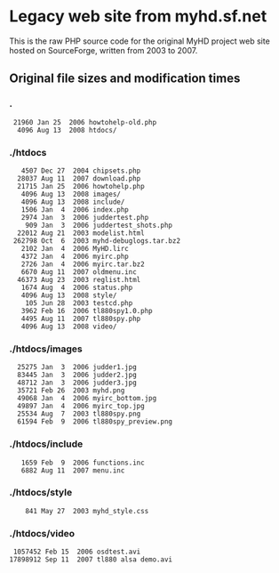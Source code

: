 # Legacy web site from myhd.sf.net

This is the raw PHP source code for the original MyHD project web site hosted
on SourceForge, written from 2003 to 2007.


## Original file sizes and modification times

### .

```
 21960 Jan 25  2006 howtohelp-old.php
  4096 Aug 13  2008 htdocs/
```

### ./htdocs

```
   4507 Dec 27  2004 chipsets.php
  28037 Aug 11  2007 download.php
  21715 Jan 25  2006 howtohelp.php
   4096 Aug 13  2008 images/
   4096 Aug 13  2008 include/
   1506 Jan  4  2006 index.php
   2974 Jan  3  2006 juddertest.php
    909 Jan  3  2006 juddertest_shots.php
  22012 Aug 21  2003 modelist.html
 262798 Oct  6  2003 myhd-debuglogs.tar.bz2
   2102 Jan  4  2006 MyHD.lirc
   4372 Jan  4  2006 myirc.php
   2726 Jan  4  2006 myirc.tar.bz2
   6670 Aug 11  2007 oldmenu.inc
  46373 Aug 23  2003 reglist.html
   1674 Aug  4  2006 status.php
   4096 Aug 13  2008 style/
    105 Jun 28  2003 testcd.php
   3962 Feb 16  2006 tl880spy1.0.php
   4495 Aug 11  2007 tl880spy.php
   4096 Aug 13  2008 video/
```

### ./htdocs/images

```
  25275 Jan  3  2006 judder1.jpg
  83445 Jan  3  2006 judder2.jpg
  48712 Jan  3  2006 judder3.jpg
  35721 Feb 26  2003 myhd.png
  49068 Jan  4  2006 myirc_bottom.jpg
  49897 Jan  4  2006 myirc_top.jpg
  25534 Aug  7  2003 tl880spy.png
  61594 Feb  9  2006 tl880spy_preview.png
```

### ./htdocs/include

```
   1659 Feb  9  2006 functions.inc
   6882 Aug 11  2007 menu.inc
```

### ./htdocs/style

```
    841 May 27  2003 myhd_style.css
```

### ./htdocs/video

```
 1057452 Feb 15  2006 osdtest.avi
17898912 Sep 11  2007 tl880 alsa demo.avi
```
